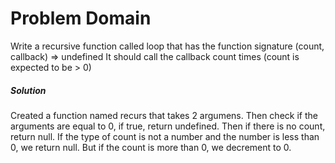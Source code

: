 # Problem Domain
Write a recursive function called loop that has the function signature (count, callback) => undefined It should call the callback count times (count is expected to be > 0)

##### Solution

Created a function named recurs that takes 2 argumens. Then check if the arguments are equal to 0, if true, return undefined. Then if there is no count, return null. If the type of count is not a number  and the number is less than 0, we return null. But if the count is more than 0, we decrement to 0.  